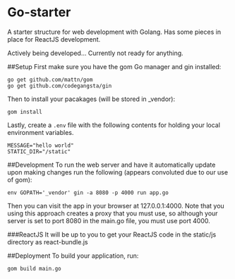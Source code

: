 Go-starter
=========

A starter structure for web development with Golang. Has some pieces in place for ReactJS development.

Actively being developed... Currently not ready for anything.

##Setup
First make sure you have the gom Go manager and gin installed:

    go get github.com/mattn/gom
    go get github.com/codegangsta/gin

Then to install your pacakages (will be stored in \_vendor):

    gom install

Lastly, create a `.env` file with the following contents for holding your local environment variables.

    MESSAGE="hello world"
    STATIC_DIR="/static"

##Development
To run the web server and have it automatically update upon making changes run the following (appears convoluted due to our use of gom):

    env GOPATH='_vendor' gin -a 8080 -p 4000 run app.go

Then you can visit the app in your browser at 127.0.0.1:4000. Note that you using this approach creates a proxy that you must use,
so although your server is set to port 8080 in the main.go file, you must use port 4000.

###ReactJS
It will be up to you to get your ReactJS code in the static/js directory as react-bundle.js

##Deployment
To build your application, run:

    gom build main.go

